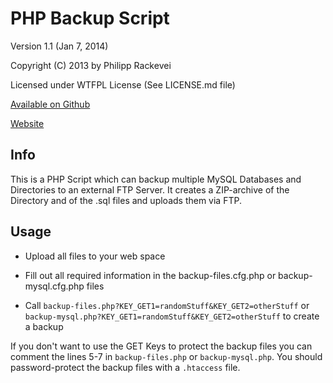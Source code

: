 # PHP Backup Script

Version 1.1 (Jan 7, 2014)

Copyright (C) 2013 by Philipp Rackevei

Licensed under WTFPL License (See LICENSE.md file)

[Available on Github](https://github.com/philipp-r/PHP-Backup-Script "PHP Backup Script on Github")

[Website](http://8qq.de/phil/php-backup.php "PHP Backup Script Website")

## Info

This is a PHP Script which can backup multiple MySQL Databases and Directories to an external FTP Server.
It creates a ZIP-archive of the Directory and of the .sql files and uploads them via FTP.

## Usage

* Upload all files to your web space

* Fill out all required information in the backup-files.cfg.php or backup-mysql.cfg.php files

* Call `backup-files.php?KEY_GET1=randomStuff&KEY_GET2=otherStuff` or `backup-mysql.php?KEY_GET1=randomStuff&KEY_GET2=otherStuff` to create a backup

If you don't want to use the GET Keys to protect the backup files you can comment the lines 5-7 in `backup-files.php` or `backup-mysql.php`.
You should password-protect the backup files with a `.htaccess` file.
